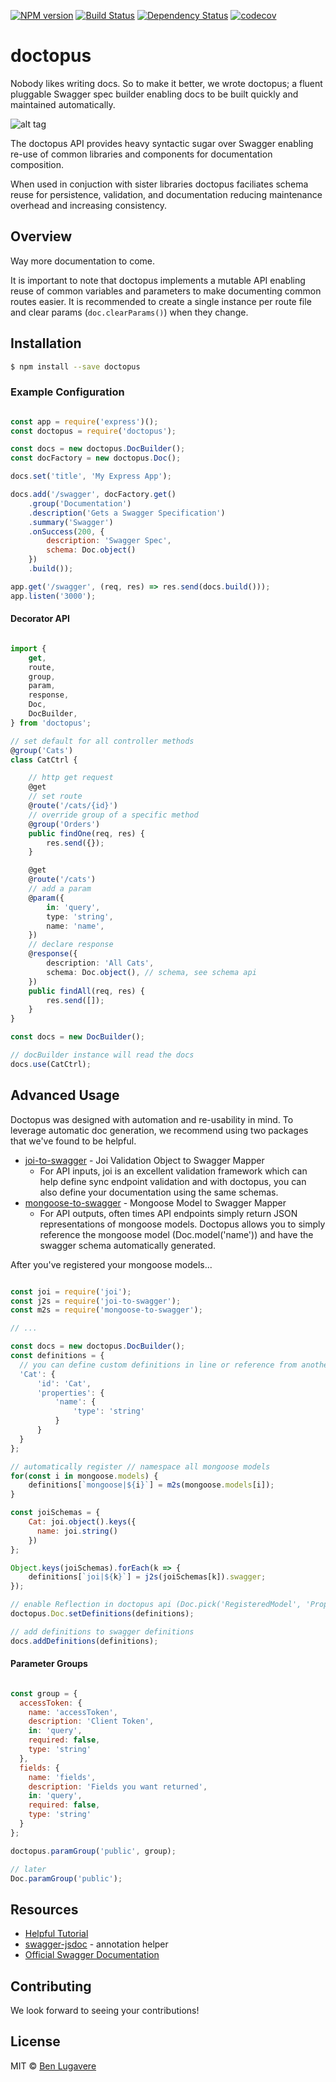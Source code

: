 
[![NPM version][npm-image]][npm-url]
[![Build Status][travis-image]][travis-url]
[![Dependency Status][daviddm-image]][daviddm-url]
[![codecov](https://codecov.io/gh/giddyinc/doctopus/branch/master/graph/badge.svg)](https://codecov.io/gh/giddyinc/doctopus)

# doctopus

Nobody likes writing docs. So to make it better, we wrote doctopus; a fluent pluggable Swagger spec builder enabling docs to be built quickly and maintained automatically.

![alt tag](octopus1.jpg)

The doctopus API provides heavy syntactic sugar over Swagger enabling re-use of common libraries and components for documentation composition.

When used in conjuction with sister libraries doctopus faciliates schema reuse for persistence, validation, and documentation reducing maintenance overhead and increasing consistency.

## Overview

Way more documentation to come.

It is important to note that doctopus implements a mutable API enabling reuse of common variables and parameters to make documenting common routes easier. It is recommended to create a single instance per route file and clear params (`doc.clearParams()`) when they change. 

## Installation

```sh
$ npm install --save doctopus
```

### Example Configuration

```js

const app = require('express')();
const doctopus = require('doctopus');

const docs = new doctopus.DocBuilder();
const docFactory = new doctopus.Doc();

docs.set('title', 'My Express App');

docs.add('/swagger', docFactory.get()
    .group('Documentation')
    .description('Gets a Swagger Specification')
    .summary('Swagger')
    .onSuccess(200, {
        description: 'Swagger Spec',
        schema: Doc.object()
    })
    .build());

app.get('/swagger', (req, res) => res.send(docs.build()));
app.listen('3000');

```

#### Decorator API
```ts

import { 
    get, 
    route, 
    group, 
    param, 
    response, 
    Doc, 
    DocBuilder,
} from 'doctopus';

// set default for all controller methods
@group('Cats')
class CatCtrl {

    // http get request
    @get
    // set route
    @route('/cats/{id}')
    // override group of a specific method
    @group('Orders')
    public findOne(req, res) {
        res.send({});
    }

    @get
    @route('/cats')
    // add a param
    @param({
        in: 'query',
        type: 'string',
        name: 'name',  
    })
    // declare response
    @response({
        description: 'All Cats',
        schema: Doc.object(), // schema, see schema api
    })
    public findAll(req, res) {
        res.send([]);
    }
}

const docs = new DocBuilder();

// docBuilder instance will read the docs
docs.use(CatCtrl);

```

## Advanced Usage

Doctopus was designed with automation and re-usability in mind. To leverage automatic doc generation, we recommend using two packages that we've found to be helpful. 


- [joi-to-swagger](https://www.npmjs.com/package/joi-to-swagger) - Joi Validation Object to Swagger Mapper
  - For API inputs, joi is an excellent validation framework which can help define sync endpoint validation and with doctopus, you can also define your documentation using the same schemas.
- [mongoose-to-swagger](https://www.npmjs.com/package/mongoose-to-swagger) - Mongoose Model to Swagger Mapper
  - For API outputs, often times API endpoints simply return JSON representations of mongoose models.
  Doctopus allows you to simply reference the mongoose model (Doc.model('name')) and have the swagger schema automatically generated.

After you've registered your mongoose models...

```js

const joi = require('joi');
const j2s = require('joi-to-swagger');
const m2s = require('mongoose-to-swagger');

// ...

const docs = new doctopus.DocBuilder();
const definitions = {
  // you can define custom definitions in line or reference from another file if you choose
  'Cat': {
      'id': 'Cat',
      'properties': {
          'name': {
              'type': 'string'
          }
      }
  }
};

// automatically register // namespace all mongoose models
for(const i in mongoose.models) {
    definitions[`mongoose|${i}`] = m2s(mongoose.models[i]);
}

const joiSchemas = {
    Cat: joi.object().keys({
      name: joi.string()
    })
};

Object.keys(joiSchemas).forEach(k => {
    definitions[`joi|${k}`] = j2s(joiSchemas[k]).swagger;
});

// enable Reflection in doctopus api (Doc.pick('RegisteredModel', 'Property')))
doctopus.Doc.setDefinitions(definitions);

// add definitions to swagger definitions
docs.addDefinitions(definitions);

```

#### Parameter Groups

```js

const group = {
  accessToken: {
    name: 'accessToken',
    description: 'Client Token',
    in: 'query',
    required: false,
    type: 'string'
  },
  fields: {
    name: 'fields',
    description: 'Fields you want returned',
    in: 'query',
    required: false,
    type: 'string'
  }
};

doctopus.paramGroup('public', group);

// later
Doc.paramGroup('public');

```

## Resources
- [Helpful Tutorial](http://mherman.org/blog/2016/05/26/swagger-and-nodejs)
- [swagger-jsdoc](https://github.com/Surnet/swagger-jsdoc) - annotation helper
- [Official Swagger Documentation](http://swagger.io/docs/)


## Contributing
We look forward to seeing your contributions!


## License

MIT © [Ben Lugavere](http://benlugavere.com/)

[npm-image]: https://badge.fury.io/js/doctopus.svg
[npm-url]: https://npmjs.org/package/doctopus
[travis-image]: https://travis-ci.org/giddyinc/doctopus.svg?branch=master
[travis-url]: https://travis-ci.org/giddyinc/doctopus
[daviddm-image]: https://david-dm.org/giddyinc/doctopus.svg?theme=shields.io
[daviddm-url]: https://david-dm.org/giddyinc/doctopus
[coveralls-image]: https://coveralls.io/repos/giddyinc/doctopus/badge.svg
[coveralls-url]: https://coveralls.io/r/giddyinc/doctopus
